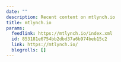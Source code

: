 ```yaml
---
date: ""
description: Recent content on mtlynch.io
title: mtlynch.io
params:
  feedlink: https://mtlynch.io/index.xml
  id: 853181e6754bb2dbd37a6b974beb15c2
  link: https://mtlynch.io/
  blogrolls: []
---
```

